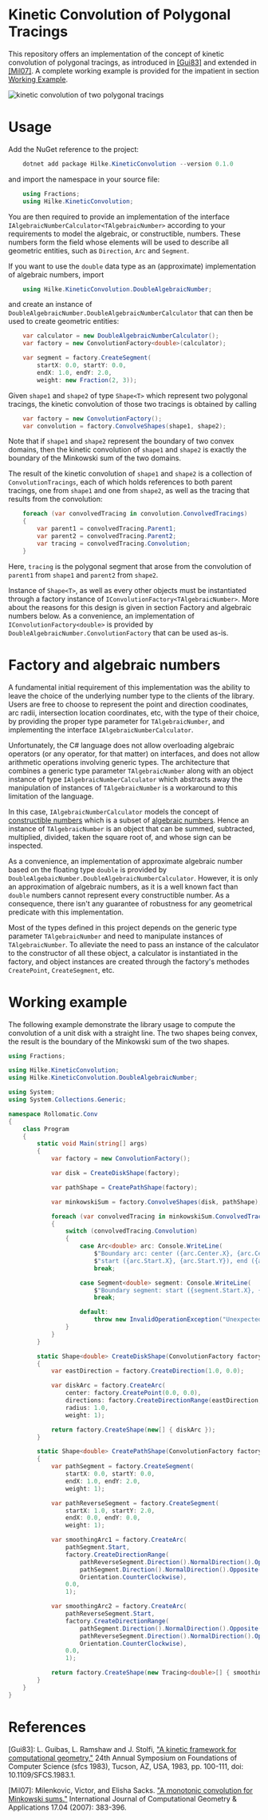# Kinetic Convolution of Polygonal Tracings
This repository offers an implementation of the concept of kinetic
convolution of polygonal tracings, as introduced in [[Gui83]](#references) and
extended in [[Mil07]](#references). A complete working example is
provided for the impatient in section [Working Example](#working-example).

![kinetic convolution of two polygonal tracings](/images/minkowski-sum.png)

# Usage
Add the NuGet reference to the project:
```PowerShell
    dotnet add package Hilke.KineticConvolution --version 0.1.0
```

and import the namespace in your source file:
```C#
    using Fractions;
    using Hilke.KineticConvolution;
```

You are then required to provide an implementation of the interface
`IAlgebraicNumberCalculator<TAlgebraicNumber>` according to your
requirements to model the algebraic, or constructible, numbers. These
numbers form the field whose elements will be used to describe all
geometric entities, such as `Direction`, `Arc` and `Segment`.

If you want to use the `double` data type as an (approximate)
implementation of algebraic numbers,  import
```C#
    using Hilke.KineticConvolution.DoubleAlgebraicNumber;
```
and create an instance of
`DoubleAlgebraicNumber.DoubleAlgebraicNumberCalculator` that can then
be used to create geometric entities:
```C#
    var calculator = new DoubleAlgebraicNumberCalculator();
    var factory = new ConvolutionFactory<double>(calculator);

    var segment = factory.CreateSegment(
        startX: 0.0, startY: 0.0,
        endX: 1.0, endY: 2.0,
        weight: new Fraction(2, 3));
```

Given `shape1` and `shape2` of type `Shape<T>` which represent two
polygonal tracings, the kinetic convolution of those two tracings is
obtained by calling
```C#
    var factory = new ConvolutionFactory();
    var convolution = factory.ConvolveShapes(shape1, shape2);
```
Note that if `shape1` and `shape2` represent the boundary of two
convex domains, then the kinetic convolution of `shape1` and `shape2`
is exactly the boundary of the Minkowski sum of the two domains.

The result of the kinetic convolution of `shape1` and `shape2` is a
collection of `ConvolutionTracings`, each of which holds references to
both parent tracings, one from `shape1` and one from `shape2`, as well
as the tracing that results from the convolution:
```C#
    foreach (var convolvedTracing in convolution.ConvolvedTracings)
    {
        var parent1 = convolvedTracing.Parent1;
        var parent2 = convolvedTracing.Parent2;
        var tracing = convolvedTracing.Convolution;
    }
```
Here, `tracing` is the polygonal segment that arose from the
convolution of `parent1` from `shape1` and `parent2` from `shape2`.

Instance of `Shape<T>`, as well as every other objects must be
instantiated through a factory instance of
`IConvolutionFactory<TAlgebraicNumber>`. More about the reasons for
this design is given in section Factory and algebraic numbers
below. As a convenience, an implementation of
`IConvolutionFactory<double>` is provided by
`DoubleAlgebraicNumber.ConvolutionFactory` that can be used as-is.

# Factory and algebraic numbers
A fundamental initial requirement of this implementation was the
ability to leave the choice of the underlying number type to the
clients of the library. Users are free to choose to represent the
point and direction coodinates, arc radii, intersection location
coordinates, etc, with the type of their choice, by providing the
proper type parameter for `TAlgebraicNumber`, and implementing the
interface `IAlgebraicNumberCalculator`.

Unfortunately, the C# language does not allow overloading algebraic
operators (or any operator, for that matter) on interfaces, and does not
allow arithmetic operations involving generic types. The architecture
that combines a generic type parameter `TAlgebraicNumber` along with
an object instance of type `IAlgebraicNumberCalculator` which
abstracts away the  manipulation of instances of `TAlgebraicNumber`
is a workaround to this limitation of the language.

In this case, `IAlgebraicNumberCalculator` models the concept of
[constructible numbers](https://en.wikipedia.org/wiki/Constructible_number) which is
a subset of [algebraic
numbers](https://en.wikipedia.org/wiki/Constructible_number). Hence an
instance of `TAlgebraicNumber` is an object that can be summed,
subtracted, multiplied, divided, taken the square root of, and whose sign
can be inspected.

As a convenience, an implementation of approximate algebraic number
based on the floating type `double` is provided by
`DoubleAlgebaicNumber.DoubleAlgebraicNumberCalculator`. However, it is
only an approximation of algebraic numbers, as it is a well known fact
than `double` numbers cannot represent every constructible number. As
a consequence, there isn't any guarantee of robustness for any
geometrical predicate with this implementation.

Most of the types defined in this project depends on the generic type
parameter `TAlgebraicNumber` and need to manipulate instances of
`TAlgebraicNumber`. To alleviate the need to pass an instance of the
calculator to the constructor of all these object, a calculator is
instantiated in the factory, and object instances are created through
the factory's methodes `CreatePoint`, `CreateSegment`, etc.

# Working example
The following example demonstrate the library usage to compute the
convolution of a unit disk with a straight line. The two shapes being
convex, the result is the boundary of the Minkowski sum of the two
shapes.

```C#
using Fractions;

using Hilke.KineticConvolution;
using Hilke.KineticConvolution.DoubleAlgebraicNumber;

using System;
using System.Collections.Generic;

namespace Rollomatic.Conv
{
    class Program
    {
        static void Main(string[] args)
        {
            var factory = new ConvolutionFactory();

            var disk = CreateDiskShape(factory);

            var pathShape = CreatePathShape(factory);

            var minkowskiSum = factory.ConvolveShapes(disk, pathShape);

            foreach (var convolvedTracing in minkowskiSum.ConvolvedTracings)
            {
                switch (convolvedTracing.Convolution)
                {
                    case Arc<double> arc: Console.WriteLine(
                        $"Boundary arc: center ({arc.Center.X}, {arc.Center.Y}), radius {arc.Radius}, " +
                        $"start ({arc.Start.X}, {arc.Start.Y}), end ({arc.End.X}, {arc.End.Y})");
                        break;

                    case Segment<double> segment: Console.WriteLine(
                        $"Boundary segment: start ({segment.Start.X}, {segment.Start.Y}), end ({segment.End.X}, {segment.End.Y})");
                        break;

                    default:
                        throw new InvalidOperationException("Unexpected tracing encountered.");
                }
            }
        }

        static Shape<double> CreateDiskShape(ConvolutionFactory factory)
        {
            var eastDirection = factory.CreateDirection(1.0, 0.0);

            var diskArc = factory.CreateArc(
                center: factory.CreatePoint(0.0, 0.0),
                directions: factory.CreateDirectionRange(eastDirection, eastDirection, Orientation.CounterClockwise),
                radius: 1.0,
                weight: 1);

            return factory.CreateShape(new[] { diskArc });
        }

        static Shape<double> CreatePathShape(ConvolutionFactory factory)
        {
            var pathSegment = factory.CreateSegment(
                startX: 0.0, startY: 0.0,
                endX: 1.0, endY: 2.0,
                weight: 1);

            var pathReverseSegment = factory.CreateSegment(
                startX: 1.0, startY: 2.0,
                endX: 0.0, endY: 0.0,
                weight: 1);

            var smoothingArc1 = factory.CreateArc(
                pathSegment.Start,
                factory.CreateDirectionRange(
                    pathReverseSegment.Direction().NormalDirection().Opposite(),
                    pathSegment.Direction().NormalDirection().Opposite(),
                    Orientation.CounterClockwise),
                0.0,
                1);

            var smoothingArc2 = factory.CreateArc(
                pathReverseSegment.Start,
                factory.CreateDirectionRange(
                    pathSegment.Direction().NormalDirection().Opposite(),
                    pathReverseSegment.Direction().NormalDirection().Opposite(),
                    Orientation.CounterClockwise),
                0.0,
                1);

            return factory.CreateShape(new Tracing<double>[] { smoothingArc1, pathSegment, smoothingArc2, pathReverseSegment });
        }
    }
}
```

# References
[Gui83]: L. Guibas, L. Ramshaw and J. Stolfi, ["A kinetic framework for computational geometry,"](https://ieeexplore.ieee.org/stamp/stamp.jsp?tp=&arnumber=4568066&isnumber=4568049) 24th Annual Symposium on Foundations of Computer Science (sfcs 1983), Tucson, AZ, USA, 1983, pp. 100-111, doi: 10.1109/SFCS.1983.1.

[Mil07]: Milenkovic, Victor, and Elisha Sacks. ["A monotonic convolution for Minkowski sums."](https://www.worldscientific.com/doi/abs/10.1142/S0218195907002392) International Journal of Computational Geometry & Applications 17.04 (2007): 383-396.

